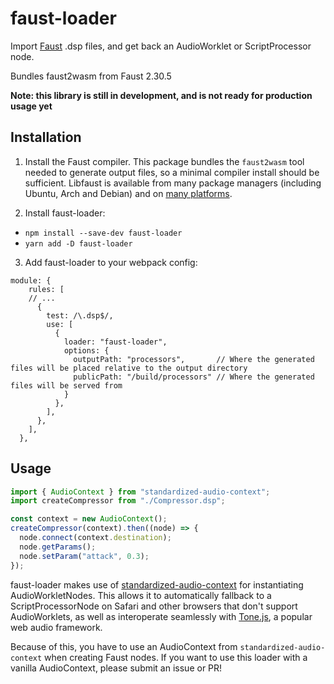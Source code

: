 # faust-loader

Import [Faust](https://faust.grame.fr/) .dsp files, and get back an AudioWorklet or ScriptProcessor node.

Bundles faust2wasm from Faust 2.30.5

**Note: this library is still in development, and is not ready for production usage yet**

## Installation

1. Install the Faust compiler. This package bundles the `faust2wasm` tool needed to generate output files,
   so a minimal compiler install should be sufficient. Libfaust is available from many package managers (including
   Ubuntu, Arch and Debian) and on [many platforms](https://faust.grame.fr/downloads/).

2. Install faust-loader:

- `npm install --save-dev faust-loader`
- `yarn add -D faust-loader`

3. Add faust-loader to your webpack config:

```
module: {
    rules: [
    // ...
      {
        test: /\.dsp$/,
        use: [
          {
            loader: "faust-loader",
            options: {
              outputPath: "processors",       // Where the generated files will be placed relative to the output directory
              publicPath: "/build/processors" // Where the generated files will be served from
            }
          },
        ],
      },
    ],
  },
```

## Usage

```ts
import { AudioContext } from "standardized-audio-context";
import createCompressor from "./Compressor.dsp";

const context = new AudioContext();
createCompressor(context).then((node) => {
  node.connect(context.destination);
  node.getParams();
  node.setParam("attack", 0.3);
});
```

faust-loader makes use of [standardized-audio-context](https://github.com/chrisguttandin/standardized-audio-context) for
instantiating AudioWorkletNodes. This allows it to automatically fallback to a ScriptProcessorNode on Safari and other
browsers that don't support AudioWorklets, as well as interoperate seamlessly with [Tone.js](https://github.com/Tonejs/Tone.js), a popular web audio framework.

Because of this, you have to use an AudioContext from `standardized-audio-context` when creating Faust nodes. If you want
to use this loader with a vanilla AudioContext, please submit an issue or PR!
